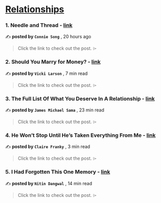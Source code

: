 
<h1><a href=https://medium.com/tag/relationships/recommended target="_blank" rel="noopener noreferrer">Relationships</a></h1>
<h3>1. Needle and Thread - <a href=https://medium.com/loose-words/needle-and-thread-6c206a4fb148?source=tag_recommended_feed---------0-84----------relationships----------633a95d7_06b4_45c1_8ccc_42d06c477887------- target="_blank" rel="noopener noreferrer">link</a></h3>

✍️ **posted by `Connie Song`** <date> , 20 hours ago</date>

<blockquote>Click the link to check out the post. ⌲</blockquote>

<h3>2. Should You Marry for Money? - <a href=https://medium.com/an-injustice/should-you-marry-for-money-0e1feae457c8?source=tag_recommended_feed---------1-107----------relationships----------633a95d7_06b4_45c1_8ccc_42d06c477887------- target="_blank" rel="noopener noreferrer">link</a></h3>

✍️ **posted by `Vicki Larson`** <date> , 7 min read</date>

<blockquote>Click the link to check out the post. ⌲</blockquote>

<h3>3. The Full List Of What You Deserve In A Relationship - <a href=https://medium.com/@jamesmsama/the-full-list-of-what-you-deserve-in-a-relationship-52887fff3dc8?source=tag_recommended_feed---------2-85----------relationships----------633a95d7_06b4_45c1_8ccc_42d06c477887------- target="_blank" rel="noopener noreferrer">link</a></h3>

✍️ **posted by `James Michael Sama`** <date> , 23 min read</date>

<blockquote>Click the link to check out the post. ⌲</blockquote>

<h3>4. He Won’t Stop Until He’s Taken Everything From Me - <a href=https://medium.com/@clairefranky/he-wont-stop-until-he-s-taken-everything-from-me-4ea5be572fa4?source=tag_recommended_feed---------3-84----------relationships----------633a95d7_06b4_45c1_8ccc_42d06c477887------- target="_blank" rel="noopener noreferrer">link</a></h3>

✍️ **posted by `Claire Franky`** <date> , 3 min read</date>

<blockquote>Click the link to check out the post. ⌲</blockquote>

<h3>5. I Had Forgotten This One Memory - <a href=https://medium.com/human-parts/i-had-forgotten-this-one-memory-f34fcd11316c?source=tag_recommended_feed---------4-107----------relationships----------633a95d7_06b4_45c1_8ccc_42d06c477887------- target="_blank" rel="noopener noreferrer">link</a></h3>

✍️ **posted by `Nitin Dangwal`** <date> , 14 min read</date>

<blockquote>Click the link to check out the post. ⌲</blockquote>

